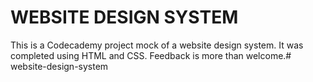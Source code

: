 WEBSITE DESIGN SYSTEM 
=====================
This is a Codecademy project mock of a website design system. It was completed using HTML and CSS. Feedback is more than welcome.#   w e b s i t e - d e s i g n - s y s t e m  
 